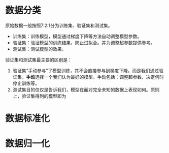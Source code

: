 # 数据分类
原始数据一般按照7:2:1分为训练集、验证集和测试集。
- 训练集：训练模型，模型通过梯度下降等方法自动调整模型参数。
- 验证集：验证模型的训练结果，防止过拟合。并为调整超参数提供参考。
- 测试集：测试模型的效果。

验证集和测试集最主要的区别是：
1. 验证集“手动参与”了模型训练，其不会直接参与到梯度下降。而是我们通过验证集，**手动**选择一个我们认为最好的模型。手动包括：调整超参数、决定何时停止训练等。
2. 测试集目的仅仅是告诉我们，模型在面对完全未知的数据上表现如何。原则上，验证集得到的模型即为


# 数据标准化

# 数据归一化
